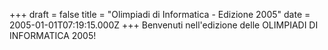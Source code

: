 +++
draft = false
title = "Olimpiadi di Informatica - Edizione 2005"
date = 2005-01-01T07:19:15.000Z
+++
Benvenuti nell'edizione delle OLIMPIADI DI INFORMATICA 2005!
